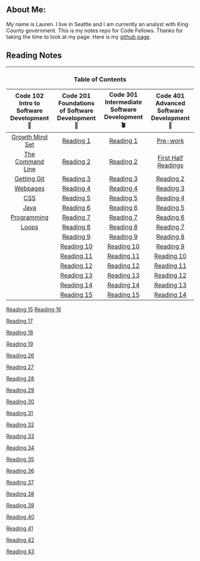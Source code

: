 

## About Me: 

My name is Lauren. I live in Seattle and I am currently an analyst with King County government. This is my notes repo for Code Fellows. Thanks for taking the time to look at my page.  Here is my [github page](https://github.com/elleem).

## Reading Notes
---
<h3 align="center"> Table of Contents </h3>

| Code 102  Intro to Software Development 🌱 | Code 201 Foundations of Software Development 🌿 | Code 301 Intermediate Software Development 🪴 | Code 401 Advanced Software Development 🌳 |
| :--------------------------------: | :--------------------------------: | :--------------------------------: | :--------------------------------: | 
|[Growth Mind Set](102/growthmindset.md)|[Reading 1](201/class-01.md)|[Reading 1](301/reading01.md)|[Pre-work](401/prep_work/prep_work.md)|
|[The Command Line](102/thecommandline.md)|[Reading 2](201/class-02.md)|[Reading 2](301/reading02.md)|[First Half Readings](401/first_half/first_half.md)|
|[Getting Git](102/notes4ever.md)|[Reading 3](201/class-03.md)|[Reading 3](301/reading03.md)|[Reading 2](401/reading02.md)|
|[Webpages](102/webpages.md)|[Reading 4](201/class-04.md)|[Reading 4](301/reading04.md)|[Reading 3](401/reading03.md)|
|[CSS](102/CSS.md)|[Reading 5](201/class-05.md)|[Reading 5](301/reading05.md)|[Reading 4](401/reading04.md)|
|[Java](102/javascript.md)|[Reading 6](201/class-06.md)|[Reading 6](301/reading06.md)|[Reading 5](401/reading05.md)|
|[Programming](102/programming.md)|[Reading 7](201/class-07.md)|[Reading 7](301/reading07.md)|[Reading 6](401/reading06.md)|
|[Loops](102/loops.md)|[Reading 8](201/class-08.md)|[Reading 8](301/reading08.md)|[Reading 7](401/reading07.md)|
|   |[Reading 9](201/class-09.md)|[Reading 9](301/reading09.md)|[Reading 8](401/reading08.md)|
|   |[Reading 10](201/class-10.md)|[Reading 10](301/reading10.md)|[Reading 9](401/reading09.md)|
|   |[Reading 11](201/class-11.md)|[Reading 11](301/reading11.md)|[Reading 10](401/reading10.md)|
|   |[Reading 12](201/class-12.md)|[Reading 12](301/reading12.md)|[Reading 11](401/reading11.md)|
|   |[Reading 13](201/class-13.md)|[Reading 13](301/reading13.md)|[Reading 12](401/reading12.md)|
|   |[Reading 14](201/class-14.md)|[Reading 14](301/reading14.md)|[Reading 13](401/reading13.md)|
|   |[Reading 15](201/class-15.md)|[Reading 15](301/reading15.md)|[Reading 14](401/reading14.md)|







[Reading 15](401/reading15.md)
[Reading 16](401/reading16.md)

[Reading 17](401/reading17.md)

[Reading 18](401/reading18.md)

[Reading 19](401/reading19.md)

[Reading 26](401/reading26.md)

[Reading 27](401/reading27.md)

[Reading 28](401/reading28.md)

[Reading 29](401/reading29.md)

[Reading 30](401/reading30.md)

[Reading 31](401/reading31.md)

[Reading 32](401/reading32.md)

[Reading 33](401/reading33.md)

[Reading 34](401/reading34.md)

[Reading 35](401/reading35.md)

[Reading 36](401/reading36.md)

[Reading 37](401/reading37.md)

[Reading 38](401/reading38.md)

[Reading 39](401/reading39.md)

[Reading 40](401/reading40.md)

[Reading 41](401/reading41.md)

[Reading 42](401/reading42.md)

[Reading 43](401/reading43.md)




